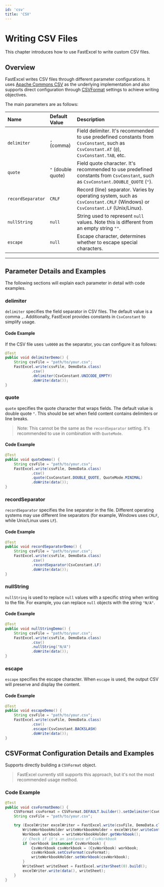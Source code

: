 ```yaml
---
id: 'csv'
title: 'CSV'
---
```


# Writing CSV Files
This chapter introduces how to use FastExcel to write custom CSV files.

## Overview
FastExcel writes CSV files through different parameter configurations. It uses [Apache Commons CSV](https://commons.apache.org/proper/commons-csv) as the underlying implementation and also supports direct configuration through [CSVFormat](https://commons.apache.org/proper/commons-csv/apidocs/org/apache/commons/csv/CSVFormat.html) settings to achieve writing objectives.

The main parameters are as follows:

| Name | Default Value | Description |
| :--- | :--- | :--- |
| `delimiter` | `,` (comma) | Field delimiter. It's recommended to use predefined constants from `CsvConstant`, such as `CsvConstant.AT` (`@`), `CsvConstant.TAB`, etc. |
| `quote` | `"` (double quote) | Field quote character. It's recommended to use predefined constants from `CsvConstant`, such as `CsvConstant.DOUBLE_QUOTE` (`"`). |
| `recordSeparator` | `CRLF` | Record (line) separator. Varies by operating system, such as `CsvConstant.CRLF` (Windows) or `CsvConstant.LF` (Unix/Linux). |
| `nullString` | `null` | String used to represent `null` values. Note this is different from an empty string `""`. |
| `escape` | `null` | Escape character, determines whether to escape special characters. |

---

## Parameter Details and Examples

The following sections will explain each parameter in detail with code examples.

### delimiter

`delimiter` specifies the field separator in CSV files. The default value is a comma `,`. Additionally, FastExcel provides constants in `CsvConstant` to simplify usage.

#### Code Example
If the CSV file uses `\u0000` as the separator, you can configure it as follows:
```java
@Test
public void delimiterDemo() {
    String csvFile = "path/to/your.csv";
    FastExcel.write(csvFile, DemoData.class)
            .csv()
            .delimiter(CsvConstant.UNICODE_EMPTY)
            .doWrite(data());
}
```

### quote

`quote` specifies the quote character that wraps fields. The default value is double quote `"`. This should be set when field content contains delimiters or line breaks.
> Note: This cannot be the same as the `recordSeparator` setting. It's recommended to use in combination with `QuoteMode`.

#### Code Example
```java
@Test
public void quoteDemo() {
    String csvFile = "path/to/your.csv";
    FastExcel.write(csvFile, DemoData.class)
            .csv()
            .quote(CsvConstant.DOUBLE_QUOTE, QuoteMode.MINIMAL)
            .doWrite(data());
}
```

### recordSeparator

`recordSeparator` specifies the line separator in the file. Different operating systems may use different line separators (for example, Windows uses `CRLF`, while Unix/Linux uses `LF`).

#### Code Example
```java
@Test
public void recordSeparatorDemo() {
    String csvFile = "path/to/your.csv";
    FastExcel.write(csvFile, DemoData.class)
            .csv()
            .recordSeparator(CsvConstant.LF)
            .doWrite(data());
}
```

### nullString

`nullString` is used to replace `null` values with a specific string when writing to the file. 
For example, you can replace `null` objects with the string `"N/A"`.

#### Code Example
```java
@Test
public void nullStringDemo() {
    String csvFile = "path/to/your.csv";
    FastExcel.write(csvFile, DemoData.class)
            .csv()
            .nullString("N/A")
            .doWrite(data());
}
```

### escape

`escape` specifies the escape character. When `escape` is used, the output CSV will preserve and display the content.

#### Code Example
```java
@Test
public void escapeDemo() {
    String csvFile = "path/to/your.csv";
    FastExcel.write(csvFile, DemoData.class)
            .csv()
            .escape(CsvConstant.BACKSLASH)
            .doWrite(data());
}
```

## CSVFormat Configuration Details and Examples

Supports directly building a `CSVFormat` object.
> FastExcel currently still supports this approach, but it's not the most recommended usage method.

### Code Example

```java
@Test
public void csvFormatDemo() {
    CSVFormat csvFormat = CSVFormat.DEFAULT.builder().setDelimiter(CsvConstant.AT).build();
    String csvFile = "path/to/your.csv";

    try (ExcelWriter excelWriter = FastExcel.write(csvFile, DemoData.class).excelType(ExcelTypeEnum.CSV).build()) {
        WriteWorkbookHolder writeWorkbookHolder = excelWriter.writeContext().writeWorkbookHolder();
        Workbook workbook = writeWorkbookHolder.getWorkbook();
        // Check if it's an instance of CsvWorkbook
        if (workbook instanceof CsvWorkbook) {
            CsvWorkbook csvWorkbook = (CsvWorkbook) workbook;
            csvWorkbook.setCsvFormat(csvFormat);
            writeWorkbookHolder.setWorkbook(csvWorkbook);
        }
        WriteSheet writeSheet = FastExcel.writerSheet(0).build();
        excelWriter.write(data(), writeSheet);
    }
}
```
